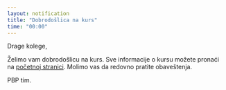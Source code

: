 ```yaml
---
layout: notification
title: "Dobrodošlica na kurs"
time: "00:00"
---
```


Drage kolege,

Želimo vam dobrodošlicu na kurs. Sve informacije o kursu možete pronaći na [početnoj stranici](/). Molimo vas da redovno pratite obaveštenja.

PBP tim.